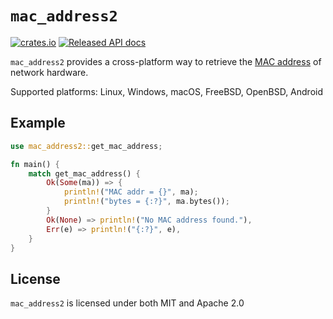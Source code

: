 # `mac_address2`

[![crates.io](https://img.shields.io/crates/v/mac_address2.svg)](https://crates.io/crates/mac_address2)
[![Released API docs](https://docs.rs/mac_address2/badge.svg)](https://docs.rs/mac_address2)

`mac_address2` provides a cross-platform way to retrieve the [MAC address](https://en.wikipedia.org/wiki/MAC_address) of network hardware.

Supported platforms: Linux, Windows, macOS, FreeBSD, OpenBSD, Android

## Example

```rust
use mac_address2::get_mac_address;

fn main() {
    match get_mac_address() {
        Ok(Some(ma)) => {
            println!("MAC addr = {}", ma);
            println!("bytes = {:?}", ma.bytes());
        }
        Ok(None) => println!("No MAC address found."),
        Err(e) => println!("{:?}", e),
    }
}
```

## License

`mac_address2` is licensed under both MIT and Apache 2.0
